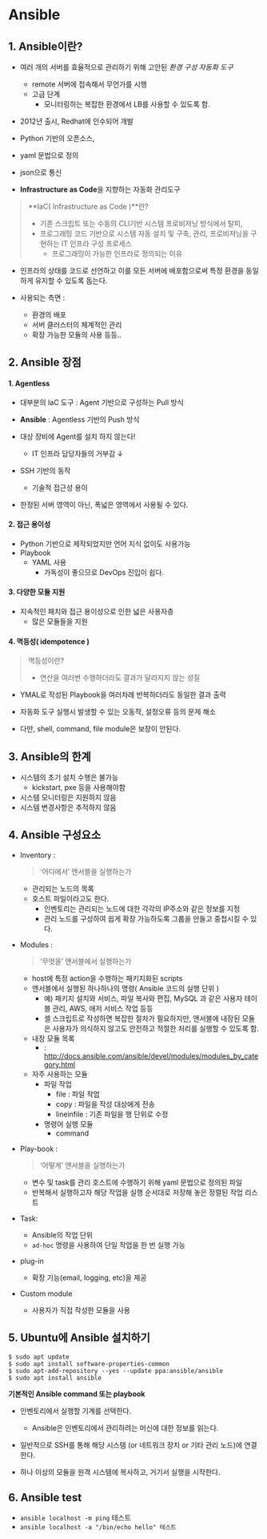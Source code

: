 # Ansible



## 1. Ansible이란?

* 여러 개의 서버를 효율적으로 관리하기 위해 고안된 *환경 구성 자동화 도구*
  * remote 서버에 접속해서 무언가를 시행
  * 고급 단계
    * 모니터링하는 복잡한 환경에서 LB를 사용할 수 있도록 함.

* 2012년 출시, Redhat에 인수되어 개발
* Python 기반의 오픈소스, 
* yaml 문법으로 정의
* json으로 통신



*  **Infrastructure as Code**을 지향하는 자동화 관리도구

  > **IaC( Infrastructure as Code )**란?
  >
  > * 기존 스크립트 또는 수동의 CLI기반 시스템 프로비저닝 방식에서 탈피,
  > * 프로그래밍 코드 기반으로 시스템 자동 설치 및 구축, 관리, 프로비저닝을 구현하는 IT 인프라 구성 프로세스
  >   * 프로그래밍이 가능한 인프라로 정의되는 이유

  

* 인프라의 상태를 코드로 선언하고 이를 모든 서버에 배포함으로써 특정 환경을 동일하게 유지할 수 있도록 돕는다.



* 사용되는 측면 : 
  * 환경의 배포
  * 서버 클러스터의 체계적인 관리
  * 확장 가능한 모듈의 사용 등등..



## 2. Ansible 장점

#### 1. Agentless

* 대부분의 IaC 도구 : Agent 기반으로 구성하는 Pull 방식
* **Ansible** : Agentless 기반의 Push 방식



* 대상 장비에 Agent를 설치 하지 않는다!
  * IT 인프라 담당자들의 거부감 ↓
* SSH 기반의 동작
  * 기술적 접근성 용이
* 한정된 서버 영역이 아닌, 폭넓은 영역에서 사용될 수 있다.



#### 2. 접근 용이성

* Python 기반으로 제작되었지만 언어 지식 없이도 사용가능
* Playbook
  * YAML 사용
    * 가독성이 좋으므로 DevOps 진입이 쉽다.



#### 3. 다양한 모듈 지원

* 지속적인 패치와 접근 용이성으로 인한 넓은 사용자층
  * 많은 모듈들을 지원



#### 4. 멱등성( idempotence )

>  멱등성이란?
>
> * 연산을 여러번 수행하더라도 결과가 달라지지 않는 성질

* YMAL로 작성된 Playbook을 여러차례 반복하더라도 동일한 결과 출력
* 자동화 도구 실행시 발생할 수 있는 오동작, 설정오류 등의 문제 해소

* 다만, shell, command, file module은 보장이 안된다.



## 3. Ansible의 한계

* 시스템의 초기 설치 수행은 불가능	
  * kickstart, pxe 등을 사용해야함
* 시스템 모니터링은 지원하지 않음
* 시스템 변경사항은 추적하지 않음



## 4. Ansible 구성요소

* Inventory : 

  > ‘어디에서’ 앤서블을 실행하는가

  * 관리되는 노드의 목록
  * 호스트 파일이라고도 한다. 
    * 인벤토리는 관리되는 노드에 대한 각각의 IP주소와 같은 정보를 지정
    *  관리 노드를 구성하여 쉽게 확장 가능하도록 그룹을 만들고 중첩시킬 수 있다. 

* Modules :

  > ‘무엇을’ 앤서블에서 실행하는가

  * host에 특정 action을 수행하는 패키지화된 scripts
  * 앤서블에서 실행된 하나하나의 명령( Ansible 코드의 실행 단위 )
    - 예) 패키지 설치와 서비스, 파일 복사와 편집, MySQL 과 같은 사용자 테이블 관리, AWS, 애저 서비스 작업 등등
    - 셸 스크립트로 작성하면 복잡한 절차가 필요하지만, 앤서블에 내장된 모듈은 사용자가 의식하지 않고도 안전하고 적절한 처리를 실행할 수 있도록 함.
  * 내장 모듈 목록
    * : http://docs.ansible.com/ansible/devel/modules/modules_by_category.html
  * 자주 사용하는 모듈
    - 파일 작업
      - file : 파일 작업
      - copy : 파일을 작성 대상에게 전송
      - lineinfile : 기존 파일을 행 단위로 수정
    - 명령어 실행 모듈
      - command

* Play-book : 

  > ‘어떻게’ 앤서블을 실행하는가

  * 변수 및 task를 관리 호스트에 수행하기 위해 yaml 문법으로 정의된 파일
  * 반복해서 실행하고자 해당 작업을 실행 순서대로 저장해 놓은 정렬된 작업 리스트

* Task:

  * Ansible의 작업 단위
  * `ad-hoc` 명령을 사용하여 단일 작업을 한 번 실행 가능

* plug-in

  * 확장 기능(email, logging, etc)을 제공

* Custom module

  * 사용자가 직접 작성한 모듈을 사용





## 5. Ubuntu에 Ansible 설치하기

```
$ sudo apt update
$ sudo apt install software-properties-common
$ sudo apt-add-repository --yes --update ppa:ansible/ansible
$ sudo apt install ansible
```

**기본적인 Ansible command 또는 playbook**

- 인벤토리에서 실행할 기계를 선택한다.

  - Ansible은 인벤토리에서 관리하려는 머신에 대한 정보를 읽는다.

  

- 일반적으로 SSH를 통해 해당 시스템 (or 네트워크 장치 or 기타 관리 노드)에 연결한다.

- 하나 이상의 모듈을 원격 시스템에 복사하고, 거기서 실행을 시작한다.











## 6. Ansible test

* `ansible localhost -m ping` 테스트
* `ansible localhost -a "/bin/echo hello" 테스트`









